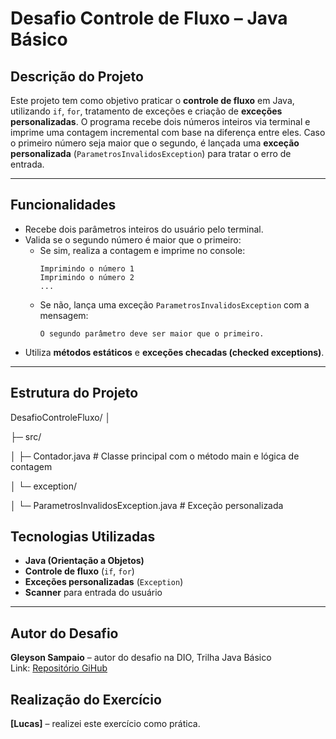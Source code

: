 # Desafio Controle de Fluxo – Java Básico

## Descrição do Projeto
Este projeto tem como objetivo praticar o **controle de fluxo** em Java, utilizando `if`, `for`, tratamento de exceções e criação de **exceções personalizadas**. O programa recebe dois números inteiros via terminal e imprime uma contagem incremental com base na diferença entre eles. Caso o primeiro número seja maior que o segundo, é lançada uma **exceção personalizada** (`ParametrosInvalidosException`) para tratar o erro de entrada.

---

## Funcionalidades
- Recebe dois parâmetros inteiros do usuário pelo terminal.
- Valida se o segundo número é maior que o primeiro:
  - Se sim, realiza a contagem e imprime no console:
    ```
    Imprimindo o número 1
    Imprimindo o número 2
    ...
    ```
  - Se não, lança uma exceção `ParametrosInvalidosException` com a mensagem:
    ```
    O segundo parâmetro deve ser maior que o primeiro.
    ```
- Utiliza **métodos estáticos** e **exceções checadas (checked exceptions)**.

---

## Estrutura do Projeto
DesafioControleFluxo/
│

├─ src/

│ ├─ Contador.java # Classe principal com o método main e lógica de contagem

│ └─ exception/

│ └─ ParametrosInvalidosException.java # Exceção personalizada

## Tecnologias Utilizadas
- **Java (Orientação a Objetos)**
- **Controle de fluxo** (`if`, `for`)
- **Exceções personalizadas** (`Exception`)
- **Scanner** para entrada do usuário

---

## Autor do Desafio
**Gleyson Sampaio** – autor do desafio na DIO, Trilha Java Básico  
Link: [Repositório GiHub](https://github.com/digitalinnovationone/trilha-java-basico/tree/main/desafios/controle-fluxo)

## Realização do Exercício
**[Lucas]** – realizei este exercício como prática.




